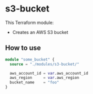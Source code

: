 # s3-bucket

This Terraform module:

* Creates an AWS S3 bucket

## How to use

```terraform
module "some_bucket" {
  source = "./modules/s3-bucket/"

  aws_account_id = var.aws_account_id
  aws_region     = var.aws_region
  bucket_name    = "foo"
}
```

